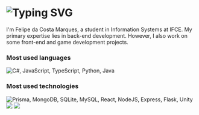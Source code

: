 <h1>
  <img src="https://readme-typing-svg.demolab.com?font=Fira+Code&weight=500&size=19&duration=1700&pause=3000&color=F771D5&background=FFFFFF00&center=true&vCenter=true&width=440&height=29&lines=%F0%9F%8C%B8+Hello%2C+welcome+to+my+profile!+%F0%9F%8C%B8" alt="Typing SVG" />
</h1> 

<p>I'm Felipe da Costa Marques, a student in Information Systems at IFCE. My primary expertise lies in back-end development. However, I also work on some front-end and game development projects.</p>
<h3>Most used languages</h3>
<img src="https://skillicons.dev/icons?i=cs,js,ts,py,java" alt="C#, JavaScript, TypeScript, Python, Java"/>

<h3>Most used technologies</h3>
<img src="https://skillicons.dev/icons?i=prisma,mongodb,sqlite,mysql,react,nodejs,express,flask,unity" alt="Prisma, MongoDB, SQLite, MySQL, React, NodeJS, Express, Flask, Unity" />
<div>
  <a href="mailto:felipe.comarques1208@gmail.com" alt="Email">
  <img src="https://img.shields.io/badge/gmail-DE3163?style=for-the-badge&logo=gmail&logoColor=white" target="_blank"></a>
  
  <a href="https://www.linkedin.com/in/felipe-marques-a4b73a241/" target="_blank" alt="Linkedin">
  <img src="https://img.shields.io/badge/-LinkedIn-%230077B5?style=for-the-badge&logo=linkedin&logoColor=white" target="_blank"></a> 
</div>
